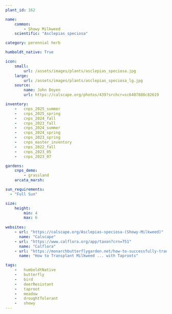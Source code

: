 ```yaml
---
plant_id: 162 

name: 
    common: 
        - Showy Milkweed   
    scientific: "Asclepias speciosa"   

category: perennial herb

humboldt_native: True

icon: 
    small: 
        url: /assets/images/plants/asclepias_speciosa.jpg 
    large: 
        url: /assets/images/plants/asclepias_speciosa_lg.jpg 
    source: 
        name: John Doyen 
        url: https://calscape.org/photos/439?srchcr=sc6407888c82619 

inventory: 
    -   cnps_2025_summer
    -   cnps_2025_spring
    -   cnps_2024_fall
    -   cnps_2023_fall
    -   cnps_2024_summer
    -   cnps_2024_spring
    -   cnps_2023_spring
    -   cnps_master_inventory
    -   cnps_2022_fall
    -   cnps_2023_05 
    -   cnps_2023_07 

gardens:
    cnps_demo:
        - grassland
    arcata_marsh:

sun_requirements:
  - "Full Sun"

size:
    height: 
        min: 4
        max: 6
 
websites:
    - url: "https://calscape.org/Asclepias-speciosa-(Showy-Milkweed)"
      name: "Calscape"
    - url: "https://www.calflora.org/app/taxon?crn=751"
      name: "Calflora"
    - url: "https://monarchbutterflygarden.net/how-to-successfully-transplant-milkweed-taproots/"
      name: "How to Transplant Milkweed ... with Taproots"

tags:  
    -   humboldtNative
    -   butterfly
    -   bird
    -   deerResistant
    -   taproot
    -   meadow
    -   droughtTolerant
    -   showy
---
```

